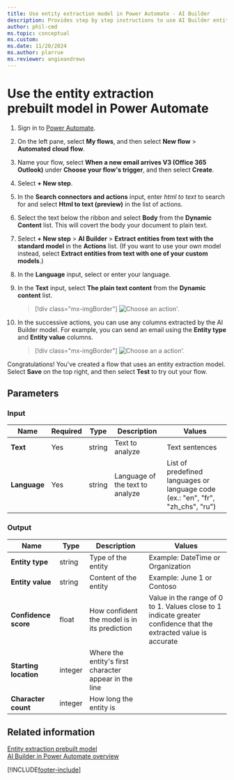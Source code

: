 ```yaml
---
title: Use entity extraction model in Power Automate - AI Builder
description: Provides step by step instructions to use AI Builder entity extraction in Power Automate.
author: phil-cmd
ms.topic: conceptual
ms.custom: 
ms.date: 11/20/2024
ms.author: plarrue
ms.reviewer: angieandrews
---
```


# Use the entity extraction prebuilt model in Power Automate

1. Sign in to [Power Automate](https://make.powerautomate.com/).

1. On the left pane, select **My flows**, and then select **New flow** > **Automated cloud flow**.

1. Name your flow, select **When a new email arrives V3 (Office 365 Outlook)** under **Choose your flow's trigger**, and then select **Create**.

1.	Select **+ New step**.

1. In the **Search connectors and actions** input, enter *html to text* to search for and select **Html to text (preview)** in the list of actions.

1. Select the text below the ribbon and select **Body** from the **Dynamic Content** list. This will covert the body your document to plain text.

1. Select **+ New step** > **AI Builder** > **Extract entities from text with the standard model** in the **Actions** list. (If you want to use your own model instead, select **Extract entities from text with one of your custom models**.)

1. In the **Language** input, select or enter your language.

1. In the **Text** input, select **The plain text content** from the **Dynamic content** list.

   > [!div class="mx-imgBorder"]
   > ![Choose an action'.](media/flow-EE-prebuilt1.png "Specify Text")

1. In the successive actions, you can use any columns extracted by the AI Builder model. For example, you can send an email using the **Entity type** and **Entity value** columns.
   > [!div class="mx-imgBorder"]
   > ![Choose an a action'.](media/flow-eep-example.png "Send an email")

Congratulations! You've created a flow that uses an entity extraction model. Select **Save** on the top right, and then select **Test** to try out your flow.

## Parameters

### Input
|Name |Required |Type |Description |Values |
|---------|---------|---------|---------|---------|
|**Text** |Yes |string |Text to analyze|Text sentences |
|**Language** |Yes |string |Language of the text to analyze|List of predefined languages or language code (ex.: "en", "fr", "zh_chs", "ru") |

### Output

|Name |Type |Description |Values |
|---------|---------|---------|---------|
|**Entity type** |string |Type of the entity|Example: DateTime or Organization |
|**Entity value** |string |Content of the entity|Example: June 1 or Contoso |
|**Confidence score** |float |How confident the model is in its prediction|Value in the range of 0 to 1. Values close to 1 indicate greater confidence that the extracted value is accurate |
|**Starting location** |integer |Where the entity's first character appear in the line| |
|**Character count** |integer |How long the entity is| |

## Related information

[Entity extraction prebuilt model](prebuilt-entity-extraction.md)  
[AI Builder in Power Automate overview](use-in-flow-overview.md)


[!INCLUDE[footer-include](includes/footer-banner.md)]